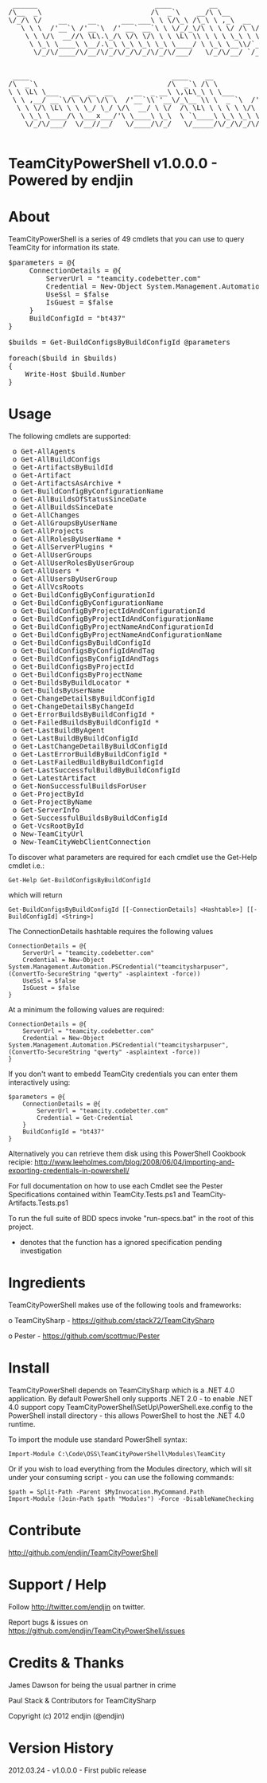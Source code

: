 <pre>
 ______                            ____         __                
/\__  _\                          /\  _`\    __/\ \__             
\/_/\ \/    __     __      ___ ___\ \ \/\_\ /\_\ \ ,_\  __  __    
   \ \ \  /'__`\ /'__`\  /' __` __`\ \ \/_/_\/\ \ \ \/ /\ \/\ \   
    \ \ \/\  __//\ \L\.\_/\ \/\ \/\ \ \ \L\ \\ \ \ \ \_\ \ \_\ \  
     \ \_\ \____\ \__/.\_\ \_\ \_\ \_\ \____/ \ \_\ \__\\/`____ \ 
      \/_/\/____/\/__/\/_/\/_/\/_/\/_/\/___/   \/_/\/__/ `/___/> \
                                                            /\___/
                                                            \/__/ 
 ____                                  ____    __              ___   ___      
/\  _`\                               /\  _`\ /\ \            /\_ \ /\_ \     
\ \ \L\ \___   __  __  __     __  _ __\ \,\L\_\ \ \___      __\//\ \\//\ \    
 \ \ ,__/ __`\/\ \/\ \/\ \  /'__`\\`'__\/_\__ \\ \  _ `\  /'__`\\ \ \ \ \ \   
  \ \ \/\ \L\ \ \ \_/ \_/ \/\  __/ \ \/  /\ \L\ \ \ \ \ \/\  __/ \_\ \_\_\ \_ 
   \ \_\ \____/\ \___x___/'\ \____\ \_\  \ `\____\ \_\ \_\ \____\/\____\\____\
    \/_/\/___/  \/__//__/   \/____/\/_/   \/_____/\/_/\/_/\/____/\/____//____/

</pre>

TeamCityPowerShell v1.0.0.0 - Powered by endjin
===============================================

About 
=====

TeamCityPowerShell is a series of 49 cmdlets that you can use to query TeamCity for information its state.

<pre>
$parameters = @{ 
	 ConnectionDetails = @{
		 ServerUrl = "teamcity.codebetter.com"
		 Credential = New-Object System.Management.Automation.PSCredential("teamcitysharpuser", (ConvertTo-SecureString "qwerty" -asplaintext -force))
		 UseSsl = $false
		 IsGuest = $false 
	 }
	 BuildConfigId = "bt437"
}

$builds = Get-BuildConfigsByBuildConfigId @parameters

foreach($build in $builds)
{
	Write-Host $build.Number
}
</pre>


Usage
=====
The following cmdlets are supported:
<pre>
 o Get-AllAgents
 o Get-AllBuildConfigs
 o Get-ArtifactsByBuildId
 o Get-Artifact
 o Get-ArtifactsAsArchive *
 o Get-BuildConfigByConfigurationName
 o Get-AllBuildsOfStatusSinceDate
 o Get-AllBuildsSinceDate
 o Get-AllChanges
 o Get-AllGroupsByUserName
 o Get-AllProjects
 o Get-AllRolesByUserName *
 o Get-AllServerPlugins *
 o Get-AllUserGroups
 o Get-AllUserRolesByUserGroup
 o Get-AllUsers *
 o Get-AllUsersByUserGroup
 o Get-AllVcsRoots
 o Get-BuildConfigByConfigurationId
 o Get-BuildConfigByConfigurationName
 o Get-BuildConfigByProjectIdAndConfigurationId
 o Get-BuildConfigByProjectIdAndConfigurationName
 o Get-BuildConfigByProjectNameAndConfigurationId
 o Get-BuildConfigByProjectNameAndConfigurationName
 o Get-BuildConfigsByBuildConfigId
 o Get-BuildConfigsByConfigIdAndTag
 o Get-BuildConfigsByConfigIdAndTags
 o Get-BuildConfigsByProjectId
 o Get-BuildConfigsByProjectName
 o Get-BuildsByBuildLocator *
 o Get-BuildsByUserName
 o Get-ChangeDetailsByBuildConfigId
 o Get-ChangeDetailsByChangeId
 o Get-ErrorBuildsByBuildConfigId *
 o Get-FailedBuildsByBuildConfigId *
 o Get-LastBuildByAgent
 o Get-LastBuildByBuildConfigId
 o Get-LastChangeDetailByBuildConfigId
 o Get-LastErrorBuildByBuildConfigId *
 o Get-LastFailedBuildByBuildConfigId
 o Get-LastSuccessfulBuildByBuildConfigId
 o Get-LatestArtifact
 o Get-NonSuccessfulBuildsForUser
 o Get-ProjectById
 o Get-ProjectByName
 o Get-ServerInfo
 o Get-SuccessfulBuildsByBuildConfigId
 o Get-VcsRootById
 o New-TeamCityUrl
 o New-TeamCityWebClientConnection
</pre> 
To discover what parameters are required for each cmdlet use the Get-Help cmdlet i.e.:
 
	Get-Help Get-BuildConfigsByBuildConfigId

which will return

	Get-BuildConfigsByBuildConfigId [[-ConnectionDetails] <Hashtable>] [[-BuildConfigId] <String>]

The ConnectionDetails hashtable requires the following values

	ConnectionDetails = @{
		ServerUrl = "teamcity.codebetter.com"
		Credential = New-Object System.Management.Automation.PSCredential("teamcitysharpuser", (ConvertTo-SecureString "qwerty" -asplaintext -force))
		UseSsl = $false
		IsGuest = $false 
	}

At a minimum the following values are required:

	ConnectionDetails = @{
		ServerUrl = "teamcity.codebetter.com"
		Credential = New-Object System.Management.Automation.PSCredential("teamcitysharpuser", (ConvertTo-SecureString "qwerty" -asplaintext -force))
	}

If you don't want to embedd TeamCity credentials you can enter them interactively using:

	$parameters = @{ 
		ConnectionDetails = @{
			ServerUrl = "teamcity.codebetter.com"
			Credential = Get-Credential
		}
		BuildConfigId = "bt437"
	}

Alternatively you can retrieve them disk using this PowerShell Cookbook recipie: http://www.leeholmes.com/blog/2008/06/04/importing-and-exporting-credentials-in-powershell/

For full documentation on how to use each Cmdlet see the Pester Specifications contained within TeamCity.Tests.ps1 and TeamCity-Artifacts.Tests.ps1

To run the full suite of BDD specs invoke "run-specs.bat" in the root of this project.

 * denotes that the function has a ignored specification pending investigation
 
 
Ingredients
===========
TeamCityPowerShell makes use of the following tools and frameworks:

 o TeamCitySharp - https://github.com/stack72/TeamCitySharp 
 
 o Pester - https://github.com/scottmuc/Pester 


Install
=======

TeamCityPowerShell depends on TeamCitySharp which is a .NET 4.0 application. By default PowerShell only supports .NET 2.0 - to enable .NET 4.0 support copy TeamCityPowerShell\SetUp\PowerShell.exe.config to the PowerShell install directory - this allows PowerShell to host the .NET 4.0 runtime.

To import the module use standard PowerShell syntax:

	Import-Module C:\Code\OSS\TeamCityPowerShell\Modules\TeamCity

Or if you wish to load everything from the Modules directory, which will sit under your consuming script - you can use the following commands:
	
	$path = Split-Path -Parent $MyInvocation.MyCommand.Path
	Import-Module (Join-Path $path "Modules") -Force -DisableNameChecking


Contribute
==========
http://github.com/endjin/TeamCityPowerShell


Support / Help
==============
Follow http://twitter.com/endjin on twitter.

Report bugs & issues on https://github.com/endjin/TeamCityPowerShell/issues


Credits & Thanks
================
James Dawson for being the usual partner in crime

Paul Stack & Contributors for TeamCitySharp

Copyright (c) 2012 endjin (@endjin)


Version History
===============
2012.03.24 - v1.0.0.0 - First public release